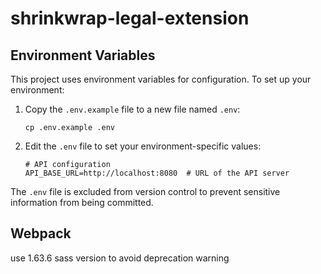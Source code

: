 # shrinkwrap-legal-extension

## Environment Variables

This project uses environment variables for configuration. To set up your environment:

1. Copy the `.env.example` file to a new file named `.env`:
   ```
   cp .env.example .env
   ```

2. Edit the `.env` file to set your environment-specific values:
   ```
   # API configuration
   API_BASE_URL=http://localhost:8080  # URL of the API server
   ```

The `.env` file is excluded from version control to prevent sensitive information from being committed.


## Webpack 

use 1.63.6 sass version to avoid deprecation warning